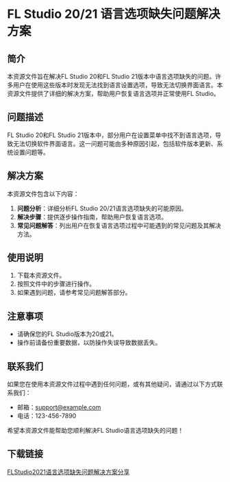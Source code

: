 # FL Studio 20/21 语言选项缺失问题解决方案

## 简介
本资源文件旨在解决FL Studio 20和FL Studio 21版本中语言选项缺失的问题。许多用户在使用这些版本时发现无法找到语言设置选项，导致无法切换界面语言。本资源文件提供了详细的解决方案，帮助用户恢复语言选项并正常使用FL Studio。

## 问题描述
FL Studio 20和FL Studio 21版本中，部分用户在设置菜单中找不到语言选项，导致无法切换软件界面语言。这一问题可能由多种原因引起，包括软件版本更新、系统设置问题等。

## 解决方案
本资源文件包含以下内容：
1. **问题分析**：详细分析FL Studio 20/21语言选项缺失的可能原因。
2. **解决步骤**：提供逐步操作指南，帮助用户恢复语言选项。
3. **常见问题解答**：列出用户在恢复语言选项过程中可能遇到的常见问题及其解决方法。

## 使用说明
1. 下载本资源文件。
2. 按照文件中的步骤进行操作。
3. 如果遇到问题，请参考常见问题解答部分。

## 注意事项
- 请确保您的FL Studio版本为20或21。
- 操作前请备份重要数据，以防操作失误导致数据丢失。

## 联系我们
如果您在使用本资源文件过程中遇到任何问题，或有其他疑问，请通过以下方式联系我们：
- 邮箱：support@example.com
- 电话：123-456-7890

希望本资源文件能帮助您顺利解决FL Studio语言选项缺失的问题！

## 下载链接

[FLStudio2021语言选项缺失问题解决方案分享](https://pan.quark.cn/s/d14e5988c2cd)